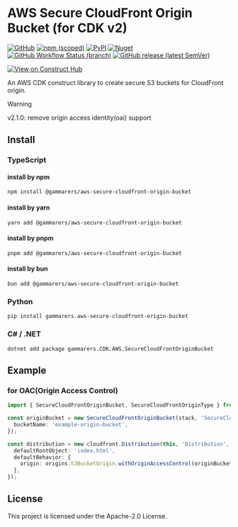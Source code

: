 # AWS Secure CloudFront Origin Bucket (for CDK v2)

[![GitHub](https://img.shields.io/github/license/gammarers/aws-secure-cloudfront-origin-bucket?style=flat-square)](https://github.com/gammarers/aws-secure-cloudfront-origin-bucket/blob/main/LICENSE)
[![npm (scoped)](https://img.shields.io/npm/v/@gammarers/aws-secure-cloudfront-origin-bucket?style=flat-square)](https://www.npmjs.com/package/@gammarers/aws-secure-cloudfront-origin-bucket)
[![PyPI](https://img.shields.io/pypi/v/gammarers.aws-secure-cloudfront-origin-bucket?style=flat-square)](https://pypi.org/project/gammarers.aws-secure-cloudfront-origin-bucket/)
[![Nuget](https://img.shields.io/nuget/v/Gammarers.CDK.AWS.SecureCloudFrontOriginBucket?style=flat-square)](https://www.nuget.org/packages/Gammarers.CDK.AWS.ScureCloudFrontOriginBucket/)
[![GitHub Workflow Status (branch)](https://img.shields.io/github/actions/workflow/status/gammarers/aws-secure-cloudfront-origin-bucket/release.yml?branch=main&label=release&style=flat-square)](https://github.com/gammarers/aws-secure-cloudfront-origin-bucket/actions/workflows/release.yml)
[![GitHub release (latest SemVer)](https://img.shields.io/github/v/release/gammarers/aws-secure-cloudfront-origin-bucket?sort=semver&style=flat-square)](https://github.com/gammarers/aws-secure-cloudfront-origin-bucket/releases)

[![View on Construct Hub](https://constructs.dev/badge?package=@gammarers/aws-secure-cloudfront-origin-bucket)](https://constructs.dev/packages/@gammarers/aws-secure-cloudfront-origin-bucket)

An AWS CDK construct library to create secure S3 buckets for CloudFront origin.

> [!WARNING]
> v2.1.0: remove origin access identity(oai) support

## Install

### TypeScript

#### install by npm

```shell
npm install @gammarers/aws-secure-cloudfront-origin-bucket
```
#### install by yarn

```shell
yarn add @gammarers/aws-secure-cloudfront-origin-bucket
```
#### install by pnpm

```shell
pnpm add @gammarers/aws-secure-cloudfront-origin-bucket
```
#### install by bun

```shell
bun add @gammarers/aws-secure-cloudfront-origin-bucket
```

### Python

```shell
pip install gammarers.aws-secure-cloudfront-origin-bucket
```

### C# / .NET

```shell
dotnet add package gammarers.CDK.AWS.SecureCloudFrontOriginBucket
```

## Example

### for OAC(Origin Access Control)

```typescript
import { SecureCloudFrontOriginBucket, SecureCloudFrontOriginType } from '@gammarers/aws-secure-cloudfront-origin-bucket';

const originBucket = new SecureCloudFrontOriginBucket(stack, 'SecureCloudFrontOriginBucket', {
  bucketName: 'example-origin-bucket',
});

const distribution = new cloudfront.Distribution(this, 'Distribution', {
  defaultRootObject: 'index.html',
  defaultBehavior: {
    origin: origins.S3BucketOrigin.withOriginAccessControl(originBucket),
  },
});
```

## License

This project is licensed under the Apache-2.0 License.

